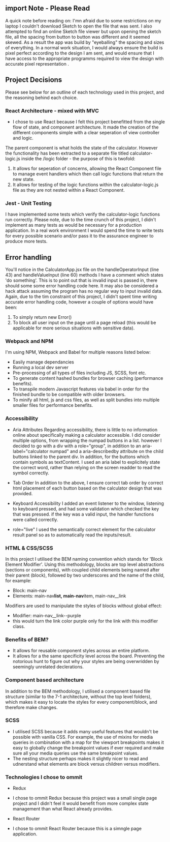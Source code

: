 ## import Note - Please Read

A quick note before reading on: I'mn afraid due to some restrictions on my laptop I couldn't download Sketch to open the file that was sent. I also attempted to find an online Sketch file viewer but upon opening the sketch file, all the spacing from button to button was different and it seemed skewed. As a result the app was build by "eyeballing" the spacing and sizes of everything. In a normal work situation, I would always ensure the build is pixel perfect according to the design I am sent, and would ensure that I have access to the appropriate programms required to view the design with accurate pixel representation .

## Project Decisions

Please see below for an outline of each technology used in this project, and the reasoning behind each choice.

### React Architecture - mixed with MVC

- I chose to use React because I felt this project benefitted from the single flow of state, and component architecture. It made the creation of the different components simple with a clear seperation of view controller and logic.

The parent <CalculatorApp /> component is what holds the state of the calculator. However the functionality has been extracted to a separate file titled calculator-logic.js inside the /logic folder - the purpose of this is twofold:

1. It allows for seperation of concerns, allowing the React Component file to manage event handlers which then call logic functions that return the new state.
2. It allows for testing of the logic functions within the calculator-logic.js file as they are not nested within a React Component.

### Jest - Unit Testing

I have implemented some tests which verify the calculator-logic functions run correctly. Please note, due to the time crunch of this project, I didn't implement as many tests as would be necessary for a production application. In a real work environment I would spend the time to write tests for every possible scenario and/or pass it to the assurance engineer to produce more tests.

## Error handling

You'll notice in the CalculatorApp.jsx file on the handleOperatorInput (line 43) and handleValueInput (line 60) methods I have a comment which states 'do something'. This is to point out that is invalid input is passed in, there should some some error handling code here. It may also be considered a hack attack assuming the program has no regular way to input invalid data. Again, due to the tim constraint of this project, I didn't spent time writing accurate error handling code, however a couple of options would have been:

1. To simply return new Error()
2. To block all user input on the page until a page reload (this would be applicable for more serious situations with sensitive data).

### Webpack and NPM

I'm using NPM, Webpack and Babel for multiple reasons listed below:

- Easily manage dependancies
- Running a local dev server
- Pre-processing of all types of files including JS, SCSS, font etc.
- To generate content hashed bundles for browser caching (performance benefits).
- To transpile modern Javascript features via babel in order for the finished bundle to be compatible with older browsers.
- To minify all html, js and css files, as well as split bundles into multiple smaller files for performance benefits.

### Accessibility

- Aria Attributes
  Regarding accessibility, there is little to no information online about specifically making a calculator accessible. I did consider multiple options, from wrapping the numpad buttons in a list. however I decided to go with a div with a role="group", in addition to an aria-label="calculator numpad" and a aria-describedby attribute on the child buttons linked to the parent div. In addition, for the buttons which contain symbols as textContent. I used an aria label to explicitely state the correct word, rather than relying on the screen readder to read the symbol correctly.

- Tab Order
  In addition to the above, I ensure correct tab order by correct html placement of each button based on the calculator design that was provided.

- Keyboard Accessibility
  I added an event listener to the window, listening to keyboard pressed, and had some validation which checked the key that was pressed. if the key was a valid input, the handler functions were called correctly.

- role="live"
  I used the semantically correct <output> element for the calculator result panel so as to automatically read the inputs/result.

### HTML & CSS/SCSS

In this project I utilised the BEM naming convention which stands for 'Block Element Modifier'. Using this methodology, blocks are top level abstractions (sections or components), with coupled child elements being named after their parent (block), followed by two underscores and the name of the child, for example:

- Block: main-nav
- Elements: main-nav**list, main-nav**item, main-nav\_\_link

Modifiers are used to manipulate the styles of blocks without global effect:

- Modifier: main-nav\_\_link--purple
- this would turn the link color purple only for the link with this modifier class.

### Benefits of BEM?

- It allows for reusable component styles across an entire platform.
- It allows for a the same specificity level across the board. Preventing the notorious hunt to figure out why your styles are being overwridden by seemingly unrelated declerations.

### Component based architecture

In addition to the BEM methodology, I utilised a component based file structure (similar to the 7-1 architecture, without the top level folders), which makes it easy to locate the styles for every component/block, and therefore make changes.

### SCSS

- I utilised SCSS because it adds many useful features that wouldn't be possible with vanilla CSS. For example, the use of mixins for media queries in combination with a map for the viewport breakpoints makes it easy to globally change the breakpoint values if ever required and make sure all your media queries use the same breakpoint values.
- The nesting structure perhaps makes it slightly nicer to read and udnerstand what elements are block versus children versus modifiers.

### Technologies I chose to ommit

- Redux
- I chose to ommit Redux because this project was a small single page project and I didn't feel it would benefit from more complex state management than what React already provides.

- React Router
- I chose to ommit React Router because this is a simngle page application.
